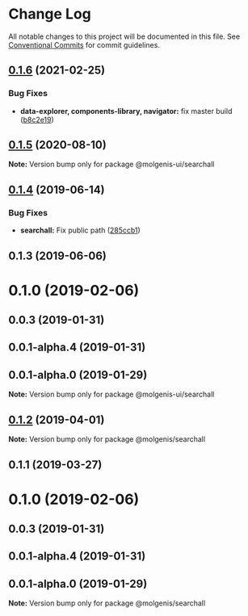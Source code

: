 # Change Log

All notable changes to this project will be documented in this file.
See [Conventional Commits](https://conventionalcommits.org) for commit guidelines.

## [0.1.6](https://github.com/molgenis/molgenis-frontend/compare/@molgenis-ui/searchall@0.1.5...@molgenis-ui/searchall@0.1.6) (2021-02-25)


### Bug Fixes

* **data-explorer, components-library, navigator:** fix master build ([b8c2e19](https://github.com/molgenis/molgenis-frontend/commit/b8c2e19ff04b1b859a4e41de28d7e852770ec883))





## [0.1.5](https://github.com/molgenis/molgenis-frontend/compare/@molgenis-ui/searchall@0.1.4...@molgenis-ui/searchall@0.1.5) (2020-08-10)

**Note:** Version bump only for package @molgenis-ui/searchall





## [0.1.4](https://github.com/molgenis/molgenis-frontend/compare/@molgenis-ui/searchall@0.1.3...@molgenis-ui/searchall@0.1.4) (2019-06-14)


### Bug Fixes

* **searchall:** Fix public path ([285ccb1](https://github.com/molgenis/molgenis-frontend/commit/285ccb1))





## 0.1.3 (2019-06-06)



# 0.1.0 (2019-02-06)



## 0.0.3 (2019-01-31)



## 0.0.1-alpha.4 (2019-01-31)



## 0.0.1-alpha.0 (2019-01-29)

**Note:** Version bump only for package @molgenis-ui/searchall





## [0.1.2](https://github.com/molgenis/molgenis-frontend/compare/@molgenis/searchall@0.1.1...@molgenis/searchall@0.1.2) (2019-04-01)

**Note:** Version bump only for package @molgenis/searchall





## 0.1.1 (2019-03-27)



# 0.1.0 (2019-02-06)



## 0.0.3 (2019-01-31)



## 0.0.1-alpha.4 (2019-01-31)



## 0.0.1-alpha.0 (2019-01-29)

**Note:** Version bump only for package @molgenis/searchall
